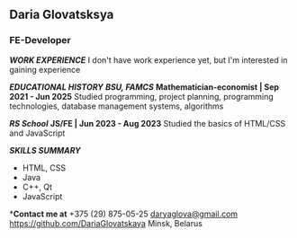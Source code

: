 ## Daria Glovatsksya
### FE-Developer

***WORK EXPERIENCE***  I don't have work experience yet, but I'm interested in gaining experience

***EDUCATIONAL HISTORY***  ***BSU, FAMCS***  **Mathematician-economist | Sep 2021 - Jun 2025**  Studied programming, project planning, programming technologies,  database management systems, algorithms

***RS School***  **JS/FE  | Jun 2023 - Aug 2023**  Studied the basics of HTML/CSS and JavaScript

***SKILLS SUMMARY***
- HTML, CSS
- Java
- C++, Qt
- JavaScript

***Contact me at**
+375 (29) 875-05-25
<daryaglova@gmail.com>
<https://github.com/DariaGlovatskaya>
Minsk, Belarus
